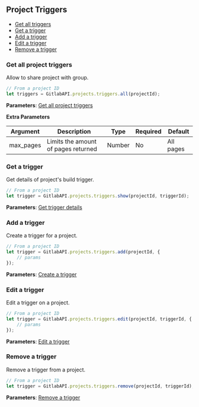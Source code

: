 ## Project Triggers

* [Get all triggers](#get-all-triggers)
* [Get a trigger](#get-a-trigger)
* [Add a trigger](#add-a-trigger)
* [Edit a trigger](#edit-a-trigger)
* [Remove a trigger](#edit-a-trigger)

### Get all project triggers

Allow to share project with group.

```javascript
// From a project ID
let triggers = GitlabAPI.projects.triggers.all(projectId);
```
**Parameters**: [Get all project triggers](https://github.com/gitlabhq/gitlabhq/blob/master/doc/api/pipeline_triggers.md#list-project-triggers)

**Extra Parameters**

| Argument      | Description              | Type     | Required | Default           |
|---------------|--------------------------|----------|----------|-------------------|
| max_pages     |Limits the amount of pages returned | Number   | No       |  All pages         |

### Get a trigger

Get details of project's build trigger.

```javascript
// From a project ID
let trigger = GitlabAPI.projects.triggers.show(projectId, triggerId);
```
**Parameters**: [Get trigger details](https://github.com/gitlabhq/gitlabhq/blob/master/doc/api/pipeline_triggers.md#get-trigger-details)

### Add a trigger

Create a trigger for a project.

```javascript
// From a project ID
let trigger = GitlabAPI.projects.triggers.add(projectId, {
	// params
});
```
**Parameters**: [Create a trigger](https://github.com/gitlabhq/gitlabhq/blob/master/doc/api/pipeline_triggers.md#create-a-project-trigger)

### Edit a trigger

Edit a trigger on a project.

```javascript
// From a project ID
let trigger = GitlabAPI.projects.triggers.edit(projectId, triggerId, {
	// params
});
```
**Parameters**: [Edit a trigger](https://github.com/gitlabhq/gitlabhq/blob/master/doc/api/pipeline_triggers.md#update-a-project-trigger)

### Remove a trigger

Remove a trigger from a project.

```javascript
// From a project ID
let trigger = GitlabAPI.projects.triggers.remove(projectId, triggerId);
```
**Parameters**: [Remove a trigger](https://github.com/gitlabhq/gitlabhq/blob/master/doc/api/pipeline_triggers.md#remove-a-project-trigger)

